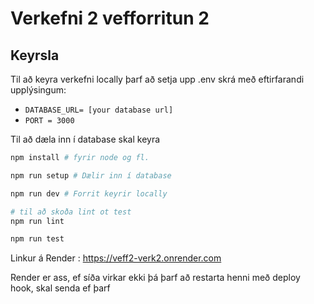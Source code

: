 # Verkefni 2 vefforritun 2

## Keyrsla

Til að keyra verkefni locally þarf að setja upp .env skrá með eftirfarandi upplýsingum:

- `DATABASE_URL= [your database url]`
- `PORT = 3000 `

Til að dæla inn í database skal keyra

```bash
npm install # fyrir node og fl.

npm run setup # Dælir inn í database

npm run dev # Forrit keyrir locally

# til að skoða lint ot test
npm run lint

npm run test
```

Linkur á Render : https://veff2-verk2.onrender.com

Render er ass, ef síða virkar ekki þá þarf að restarta henni með deploy hook, skal senda ef þarf






